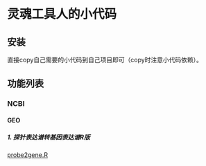 # 灵魂工具人的小代码

## 安装

直接copy自己需要的小代码到自己项目即可（copy时注意小代码依赖）。

## 功能列表

### NCBI

#### GEO

##### 1. 探针表达谱转基因表达谱R版

[probe2gene.R](src/ncbi/geo/probe2gene.R)